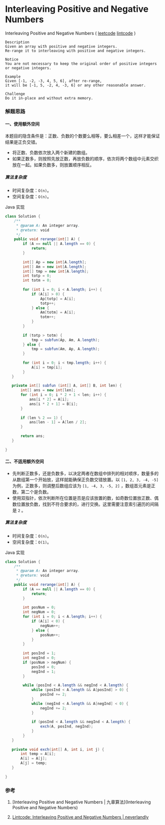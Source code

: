 # Interleaving Positive and Negative Numbers

 Interleaving Positive and Negative Numbers  ( [leetcode]()  [lintcode](http://www.lintcode.com/en/problem/interleaving-positive-and-negative-numbers/) )

```
Description
Given an array with positive and negative integers. 
Re-range it to interleaving with positive and negative integers.

Notice
You are not necessary to keep the original order of positive integers or negative integers.

Example
Given [-1, -2, -3, 4, 5, 6], after re-range, 
it will be [-1, 5, -2, 4, -3, 6] or any other reasonable answer.

Challenge 
Do it in-place and without extra memory.
```

### 解题思路

#### 一、使用额外空间

本题目的隐含条件是：正数、负数的个数要么相等，要么相差一个，这样才能保证结果是正负交错。

- 将正数、负数依次放入两个新建的数组。
- 如果正数多，则按照先放正数，再放负数的顺序，依次将两个数组中元素交织放在一起。如果负数多，则放置顺序相反。

##### 算法复杂度

- 时间复杂度：`O(n)`。
- 空间复杂度：`O(n)`。

Java 实现

```java
class Solution {
    /**
     * @param A: An integer array.
     * @return: void
     */
    public void rerange(int[] A) {
        if (A == null || A.length == 0) {
            return;
        }
        
        int[] Ap = new int[A.length];
        int[] Am = new int[A.length];
        int[] tmp = new int[A.length];
        int totp = 0;
        int totm = 0;
        
        for (int i = 0; i < A.length; i++) {
            if (A[i] > 0) {
                Ap[totp] = A[i];
                totp++;
            } else {
                Am[totm] = A[i];
                totm++;
            }
        }
        
        if (totp > totm) {
            tmp = subfun(Ap, Am, A.length);
        } else {
            tmp = subfun(Am, Ap, A.length);
        }
        
        for (int i = 0; i < tmp.length; i++) {
            A[i] = tmp[i];
        }
   }
   
   private int[] subfun (int[] A, int[] B, int len) {
       int[] ans = new int[len];
       for (int i = 0; i * 2 + 1 < len; i++) {
           ans[i * 2] = A[i];
           ans[i * 2 + 1] = B[i];
       }
       
       if (len % 2 == 1) {
           ans[len - 1] = A[len / 2];
       } 
       
       return ans;
   }
   
}
```



#### 二、不适用额外空间

- 先判断正数多，还是负数多，以决定两者在数组中排列的相对顺序，数量多的从数组第一个开始放，这样就能确保正负数交错放置。以 `[1, 2, 3, -4, -5]` 为例，正数多，则调整后数组应该为 `[1, -4, 3, -5, 2]` ，数组首元素是正数，第二个是负数。
- 使用双指针，依次判断所在位置是否是应该放置的数，如奇数位置放正数、偶数位置放负数，找到不符合要求的，进行交换。这里需要注意索引遍历的间隔是 `2` 。

##### 算法复杂度

- 时间复杂度：`O(n)`。
- 空间复杂度：`O(1)`。

Java 实现

```java
class Solution {
    /**
     * @param A: An integer array.
     * @return: void
     */
    public void rerange(int[] A) {
        if (A == null || A.length == 0) {
            return;
        }
        
        int posNum = 0;
        int negNum = 0;
        for (int i = 0; i < A.length; i++) {
            if (A[i] < 0) {
                negNum++;
            } else {
                posNum++;
            }
        }
        
        int posInd = 1;
        int negInd = 0;
        if (posNum > negNum) {
            posInd = 0;
            negInd = 1;
        }
        
        while (posInd < A.length && negInd < A.length) {
            while (posInd < A.length && A[posInd] > 0) {
                posInd += 2;
            }
            while (negInd < A.length && A[negInd] < 0) {
                negInd += 2;
            }
            
            if (posInd < A.length && negInd < A.length) {
                exch(A, posInd, negInd);
            }
        }
   }
   
   private void exch(int[] A, int i, int j) {
       int temp = A[i];
       A[i] = A[j];
       A[j] = temp;
   }
   
}
```



### 参考

1. [Interleaving Positive and Negative Numbers | 九章算法](Interleaving Positive and Negative Numbers)

2. [Lintcode: Interleaving Positive and Negative Numbers | neverlandly](http://www.cnblogs.com/EdwardLiu/p/4314781.html)

   ​